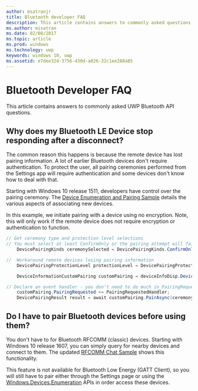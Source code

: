 ---author: msatranjr
title: Bluetooth developer FAQ
description: This article contains answers to commonly asked questions related to the UWP bluetooth APIs.
ms.author: misatran
ms.date: 02/08/2017
ms.topic: article
ms.prod: windows
ms.technology: uwp
keywords: windows 10, uwp
ms.assetid: e7dee32d-3756-430d-a026-32c1ee288a85
---# Bluetooth Developer FAQThis article contains answers to commonly asked UWP Bluetooth API questions.## Why does my Bluetooth LE Device stop responding after a disconnect?The common reason this happens is because the remote device has lost pairing information. A lot of earlier Bluetooth devices don't require authentication. To protect the user, all pairing ceremonies performed from the Settings app will require authentication and some devices don't know how to deal with that. Starting with Windows 10 release 1511, developers have control over the pairing ceremony. The [Device Enumeration and Pairing Sample](https://github.com/Microsoft/Windows-universal-samples/tree/master/Samples/DeviceEnumerationAndPairing) details the various aspects of associating new devices.In this example, we initiate pairing with a device using no encryption. Note, this will only work if the remote device does not require encryption or authentication to function.```csharp// Get ceremony type and protection level selections// You must select at least ConfirmOnly or the pairing attempt will fail    DevicePairingKinds ceremonySelected = DevicePairingKinds.ConfirmOnly;//  Workaround remote devices losing pairing information    DevicePairingProtectionLevel protectionLevel = DevicePairingProtectionLevel.None    DeviceInformationCustomPairing customPairing = deviceInfoDisp.DeviceInformation.Pairing.Custom;// Declare an event handler - you don't need to do much in PairingRequestedHandler since the ceremony is "None"    customPairing.PairingRequested += PairingRequestedHandler;    DevicePairingResult result = await customPairing.PairAsync(ceremonySelected, protectionLevel);```## Do I have to pair Bluetooth devices before using them?You don't have to for Bluetooth RFCOMM (classic) devices. Starting with Windows 10 release 1607, you can simply query for nearby devices and connect to them. The updated [RFCOMM Chat Sample](https://github.com/Microsoft/Windows-universal-samples/tree/dev/Samples/BluetoothRfcommChat) shows this functionality. This feature is not available for Bluetooth Low Energy (GATT Client), so you will still have to pair either through the Settings page or using the [Windows.Devices.Enumeration](https://msdn.microsoft.com/en-us/library/windows/apps/windows.devices.enumeration.aspx) APIs in order access these devices.